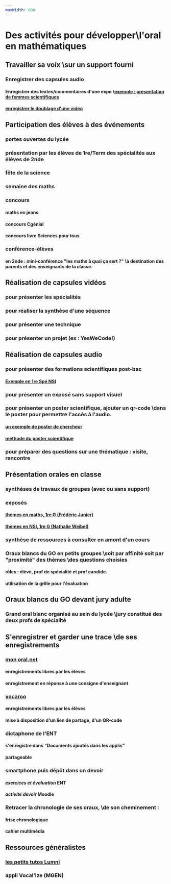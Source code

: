 ```yaml
---
maxWidth: 600
---
```


# Des activités pour développer\\l'oral en mathématiques <!--fold-->
## Travailler sa voix \\sur un support fourni <!--fold-->

### Enregistrer des capsules audio
#### Enregistrer des textes/commentaires d'une expo \\[exemple : présentation de femmes scientifiques](https://femmes-et-maths.fr/maths-info-avec-elles/)
#### [enregistrer le doublage d'une vidéo](https://histoire-geographie.discip.ac-caen.fr/spip.php?article379)

## Participation des élèves à des événements <!--fold-->
### portes ouvertes du lycée
### présentation par les élèves de  1re/Term des spécialités aux élèves de 2nde
### fête de la science
### semaine des maths
### concours
#### maths en jeans
#### concours Cgénial
#### concours livre Sciences pour tous
### conférence-élèves
#### en 2nde : mini-conférence "les maths à quoi ça sert ?" \\à destination des parents et des enseignants de la classe.

## Réalisation de capsules vidéos <!--fold-->
### pour présenter les spécialités
### pour réaliser la synthèse d'une séquence
### pour présenter une technique
### pour présenter un projet (ex : YesWeCode!)

## Réalisation de capsules audio <!--fold-->
### pour présenter des formations scientifiques post-bac
#### [Exemple en 1re Spé NSI](https://www.carnets.info/nsi_premiere/orientation/#1-decouvrir-les-parcours-detudes-en-informatique)
### pour présenter un exposé sans support visuel
### pour présenter un poster scientifique, ajouter un qr-code \\dans le poster pour permettre l'accès à l'audio.
#### [un exemple de poster de chercheur](https://orfee.hepl.ch/handle/20.500.12162/4277)
#### [méthode du poster scientifique](https://bu.univ-larochelle.fr/actualites/concevoir-un-poster-scientifique/)
### pour préparer des questions sur une thématique : visite, rencontre

## Présentation orales en classe <!--fold-->

### synthèses de travaux de groupes (avec ou sans support)
### exposés
#### [thèmes en maths, 1re G (Frédéric Junier)](https://parc-nsi.github.io/parcmaths/premiere/sujets_oral/)
#### [thèmes en NSI, 1re G (Nathalie Weibel)](https://www.carnets.info/nsi_premiere/exposes/)
### synthèse de ressources à consulter en amont d'un cours

### Oraux blancs du GO en petits groupes \\soit par affinité soit par "proximité" des thèmes \\des questions choisies
#### rôles : élève,  prof de spécialité et prof candide.
#### utilisation de la grille pour l'évaluation

## Oraux blancs du GO devant jury adulte <!--fold-->
### Grand oral blanc organisé au sein du lycée \\jury constitué des deux profs de spécialité


## S'enregistrer et garder une trace \\de ses enregistrements <!--fold-->
### [mon oral.net](https://www.mon-oral.net)
#### enregistrements libres par les élèves
#### enregistrement en réponse à une consigne d'enseignant

### [vocaroo](https://vocaroo.com)
#### enregistrements libres par les élèves
#### mise à disposition d'un lien de partage, d'un QR-code

### dictaphone de l'ENT
#### s'enregistre dans "Documents ajoutés dans les applis"
#### partageable
### smartphone puis dépôt dans un devoir
#### *exercices et évaluation* ENT
#### *activité devoir* Moodle

### Retracer la chronologie de ses oraux, \\de son cheminement  :
#### frise chronologique
#### cahier multimédia

## Ressources généralistes <!--fold-->
### [les petits tutos Lumni](https://www.lumni.fr/programme/les-petits-tutos-du-grand-oral)

### appli Vocal'ize (MGEN)
